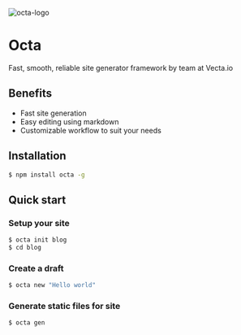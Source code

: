![octa-logo](https://user-images.githubusercontent.com/32937442/49627794-ce7a9080-fa1b-11e8-9ec2-a6fb5899ee8a.png) 
# Octa

Fast, smooth, reliable site generator framework by team at Vecta.io

## Benefits

* Fast site generation
* Easy editing using markdown
* Customizable workflow to suit your needs

## Installation

```bash
$ npm install octa -g
```

## Quick start

### Setup your site

```bash
$ octa init blog
$ cd blog
```

### Create a draft

```bash
$ octa new "Hello world"
```

### Generate static files for site

```bash
$ octa gen
```
